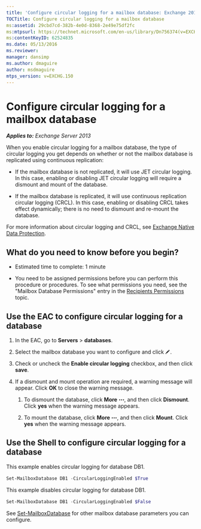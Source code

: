 ```yaml
---
title: 'Configure circular logging for a mailbox database: Exchange 2013 Help'
TOCTitle: Configure circular logging for a mailbox database
ms:assetid: 29cbd7cd-382b-4e0d-8368-2e49e75df2fc
ms:mtpsurl: https://technet.microsoft.com/en-us/library/Dn756374(v=EXCHG.150)
ms:contentKeyID: 62524835
ms.date: 05/13/2016
ms.reviewer: 
manager: dansimp
ms.author: dmaguire
author: msdmaguire
mtps_version: v=EXCHG.150
---
```


# Configure circular logging for a mailbox database

_**Applies to:** Exchange Server 2013_

When you enable circular logging for a mailbox database, the type of circular logging you get depends on whether or not the mailbox database is replicated using continuous replication:

  - If the mailbox database is not replicated, it will use JET circular logging. In this case, enabling or disabling JET circular logging will require a dismount and mount of the database.

  - If the mailbox database is replicated, it will use continuous replication circular logging (CRCL). In this case, enabling or disabling CRCL takes effect dynamically; there is no need to dismount and re-mount the database.

For more information about circular logging and CRCL, see [Exchange Native Data Protection](backup-restore-and-disaster-recovery-exchange-2013-help.md).

## What do you need to know before you begin?

  - Estimated time to complete: 1 minute

  - You need to be assigned permissions before you can perform this procedure or procedures. To see what permissions you need, see the "Mailbox Database Permissions" entry in the [Recipients Permissions](recipients-permissions-exchange-2013-help.md) topic.

## Use the EAC to configure circular logging for a database

1. In the EAC, go to **Servers** \> **databases**.

2. Select the mailbox database you want to configure and click ![Edit icon](images/JJ218640.6f53ccb2-1f13-4c02-bea0-30690e6ea71d(EXCHG.150).gif "Edit icon").

3. Check or uncheck the **Enable circular logging** checkbox, and then click **save**.

4. If a dismount and mount operation are required, a warning message will appear. Click **OK** to close the warning message.

    1. To dismount the database, click **More** ![More Options Icon](images/JJ150550.5381819e-3b21-4873-8714-e9b956290b28(EXCHG.150).gif "More Options Icon"), and then click **Dismount**. Click **yes** when the warning message appears.

    2. To mount the database, click **More** ![More Options Icon](images/JJ150550.5381819e-3b21-4873-8714-e9b956290b28(EXCHG.150).gif "More Options Icon"), and then click **Mount**. Click **yes** when the warning message appears.

## Use the Shell to configure circular logging for a database

This example enables circular logging for database DB1.

```powershell
Set-MailboxDatabase DB1 -CircularLoggingEnabled $True
```

This example disables circular logging for database DB1.

```powershell
Set-MailboxDatabase DB1 -CircularLoggingEnabled $False
```

See [Set-MailboxDatabase](https://technet.microsoft.com/en-us/library/bb123971\(v=exchg.150\)) for other mailbox database parameters you can configure.
